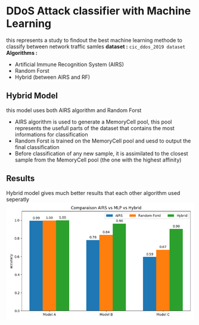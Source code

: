 # DDoS Attack classifier with Machine Learning
this represents a study to findout the best machine learning methode to classify between network traffic samles
**dataset :** `cic_ddos_2019 dataset`
**Algorithms :**
- Artificial Immune Recognition System (AIRS)
- Random Forst
- Hybrid (between AIRS and RF)

## Hybrid Model
this model uses both AIRS algorithm and Random Forst
- AIRS algorithm is used to generate a MemoryCell pool, this pool represents the usefull parts of the dataset that contains the most informations for classification
- Random Forst is trained on the MemoryCell pool and uesd to output the final classification
- Before classification of any new sample, it is assimilated to the closest sample from the MemoryCell pool (the one with the highest affinity)

## Results
Hybrid model gives much better results that each other algorithm used seperatly
![Accuracy Comparaison](figures/comparaison_accuracy.png)
